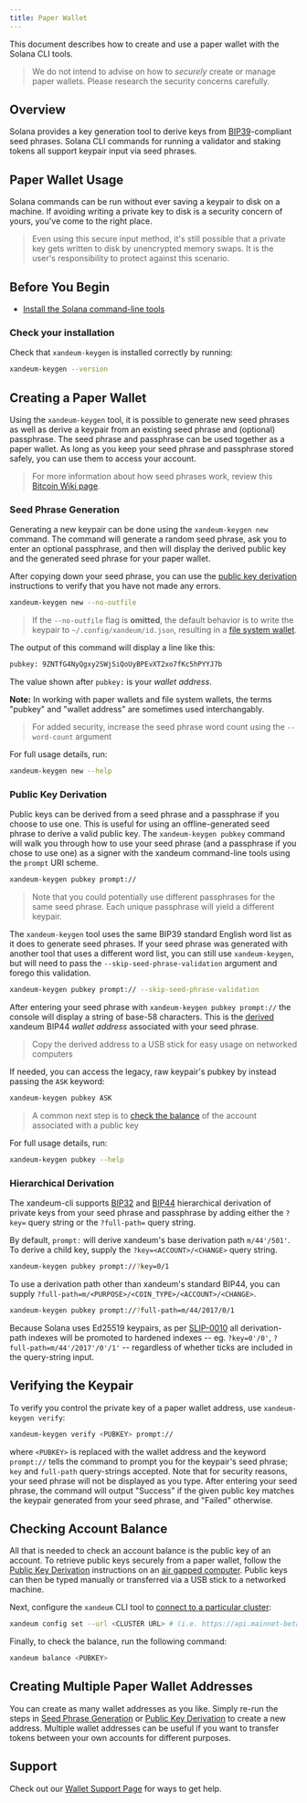 ```yaml
---
title: Paper Wallet
---
```


This document describes how to create and use a paper wallet with the Solana CLI
tools.

> We do not intend to advise on how to _securely_ create or manage paper wallets. Please research the security concerns carefully.

## Overview

Solana provides a key generation tool to derive keys from
[BIP39](https://github.com/bitcoin/bips/blob/master/bip-0039.mediawiki)-compliant
seed phrases. Solana CLI commands for running a validator and staking tokens all
support keypair input via seed phrases.

## Paper Wallet Usage

Solana commands can be run without ever saving a keypair to disk on a machine.
If avoiding writing a private key to disk is a security concern of yours, you've
come to the right place.

> Even using this secure input method, it's still possible that a private key gets written to disk by unencrypted memory swaps. It is the user's responsibility to protect against this scenario.

## Before You Begin

- [Install the Solana command-line tools](../cli/install-xandeum-cli-tools.md)

### Check your installation

Check that `xandeum-keygen` is installed correctly by running:

```bash
xandeum-keygen --version
```

## Creating a Paper Wallet

Using the `xandeum-keygen` tool, it is possible to generate new seed phrases as
well as derive a keypair from an existing seed phrase and (optional) passphrase.
The seed phrase and passphrase can be used together as a paper wallet. As long
as you keep your seed phrase and passphrase stored safely, you can use them to
access your account.

> For more information about how seed phrases work, review this [Bitcoin Wiki page](https://en.bitcoin.it/wiki/Seed_phrase).

### Seed Phrase Generation

Generating a new keypair can be done using the `xandeum-keygen new` command. The
command will generate a random seed phrase, ask you to enter an optional
passphrase, and then will display the derived public key and the generated seed
phrase for your paper wallet.

After copying down your seed phrase, you can use the
[public key derivation](#public-key-derivation) instructions to verify that you
have not made any errors.

```bash
xandeum-keygen new --no-outfile
```

> If the `--no-outfile` flag is **omitted**, the default behavior is to write the keypair to `~/.config/xandeum/id.json`, resulting in a [file system wallet](file-system-wallet.md).

The output of this command will display a line like this:

```bash
pubkey: 9ZNTfG4NyQgxy2SWjSiQoUyBPEvXT2xo7fKc5hPYYJ7b
```

The value shown after `pubkey:` is your _wallet address_.

**Note:** In working with paper wallets and file system wallets, the terms "pubkey"
and "wallet address" are sometimes used interchangably.

> For added security, increase the seed phrase word count using the `--word-count` argument

For full usage details, run:

```bash
xandeum-keygen new --help
```


### Public Key Derivation

Public keys can be derived from a seed phrase and a passphrase if you choose to
use one. This is useful for using an offline-generated seed phrase to derive a
valid public key. The `xandeum-keygen pubkey` command will walk you through how
to use your seed phrase (and a passphrase if you chose to use one) as a signer
with the xandeum command-line tools using the `prompt` URI scheme.

```bash
xandeum-keygen pubkey prompt://
```

> Note that you could potentially use different passphrases for the same seed phrase. Each unique passphrase will yield a different keypair.

The `xandeum-keygen` tool uses the same BIP39 standard English word list as it
does to generate seed phrases. If your seed phrase was generated with another
tool that uses a different word list, you can still use `xandeum-keygen`, but
will need to pass the `--skip-seed-phrase-validation` argument and forego this
validation.

```bash
xandeum-keygen pubkey prompt:// --skip-seed-phrase-validation
```

After entering your seed phrase with `xandeum-keygen pubkey prompt://` the console
will display a string of base-58 characters. This is the [derived](#hierarchical-derivation) xandeum BIP44 _wallet address_
associated with your seed phrase.

> Copy the derived address to a USB stick for easy usage on networked computers

If needed, you can access the legacy, raw keypair's pubkey by instead passing the `ASK` keyword:

```bash
xandeum-keygen pubkey ASK
```

> A common next step is to [check the balance](#checking-account-balance) of the account associated with a public key

For full usage details, run:

```bash
xandeum-keygen pubkey --help
```

### Hierarchical Derivation

The xandeum-cli supports
[BIP32](https://github.com/bitcoin/bips/blob/master/bip-0032.mediawiki) and
[BIP44](https://github.com/bitcoin/bips/blob/master/bip-0044.mediawiki)
hierarchical derivation of private keys from your seed phrase and passphrase by
adding either the `?key=` query string or the `?full-path=` query string.

By default, `prompt:` will derive xandeum's base derivation path `m/44'/501'`. To
derive a child key, supply the `?key=<ACCOUNT>/<CHANGE>` query string.

```bash
xandeum-keygen pubkey prompt://?key=0/1
```

To use a derivation path other than xandeum's standard BIP44, you can supply `?full-path=m/<PURPOSE>/<COIN_TYPE>/<ACCOUNT>/<CHANGE>`.

```bash
xandeum-keygen pubkey prompt://?full-path=m/44/2017/0/1
```

Because Solana uses Ed25519 keypairs, as per
[SLIP-0010](https://github.com/satoshilabs/slips/blob/master/slip-0010.md) all
derivation-path indexes will be promoted to hardened indexes -- eg.
`?key=0'/0'`, `?full-path=m/44'/2017'/0'/1'` -- regardless of whether ticks are
included in the query-string input.

## Verifying the Keypair

To verify you control the private key of a paper wallet address, use
`xandeum-keygen verify`:

```bash
xandeum-keygen verify <PUBKEY> prompt://
```

where `<PUBKEY>` is replaced with the wallet address and the keyword `prompt://`
tells the command to prompt you for the keypair's seed phrase; `key` and
`full-path` query-strings accepted. Note that for security reasons, your seed
phrase will not be displayed as you type. After entering your seed phrase, the
command will output "Success" if the given public key matches the keypair
generated from your seed phrase, and "Failed" otherwise.

## Checking Account Balance

All that is needed to check an account balance is the public key of an account.
To retrieve public keys securely from a paper wallet, follow the
[Public Key Derivation](#public-key-derivation) instructions on an
[air gapped computer](<https://en.wikipedia.org/wiki/Air_gap_(networking)>).
Public keys can then be typed manually or transferred via a USB stick to a
networked machine.

Next, configure the `xandeum` CLI tool to
[connect to a particular cluster](../cli/choose-a-cluster.md):

```bash
xandeum config set --url <CLUSTER URL> # (i.e. https://api.mainnet-beta.xandeum.com)
```

Finally, to check the balance, run the following command:

```bash
xandeum balance <PUBKEY>
```

## Creating Multiple Paper Wallet Addresses

You can create as many wallet addresses as you like. Simply re-run the
steps in [Seed Phrase Generation](#seed-phrase-generation) or
[Public Key Derivation](#public-key-derivation) to create a new address.
Multiple wallet addresses can be useful if you want to transfer tokens between
your own accounts for different purposes.

## Support

Check out our [Wallet Support Page](support.md) for ways to get help.
